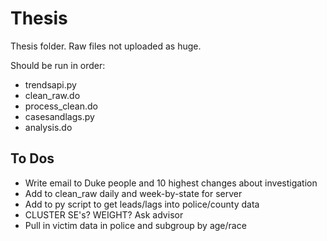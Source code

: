 # Thesis

Thesis folder. Raw files not uploaded as huge.

Should be run in order:
* trendsapi.py
* clean_raw.do
* process_clean.do
* casesandlags.py
* analysis.do


## To Dos

* Write email to Duke people and 10 highest changes about investigation
* Add to clean_raw daily and week-by-state for server
* Add to py script to get leads/lags into police/county data
* CLUSTER SE's? WEIGHT? Ask advisor
* Pull in victim data in police and subgroup by age/race

